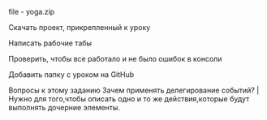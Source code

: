 file - yoga.zip

Скачать проект, прикрепленный к уроку

Написать рабочие табы

Проверить, чтобы все работало и не было ошибок в консоли

Добавить папку с уроком на GitHub




Вопросы к этому заданию
Зачем применять делегирование событий? | Нужно для того,чтобы описать одно и то же действия,которые будут выполнять дочерние элементы.